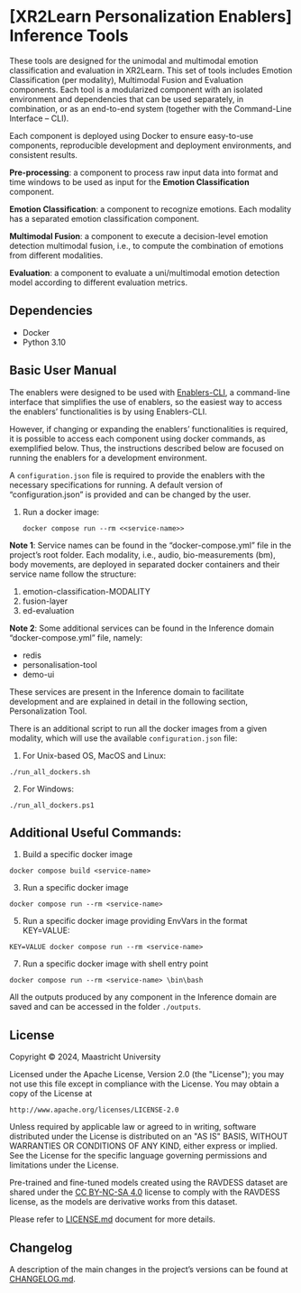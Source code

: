 # [XR2Learn Personalization Enablers] Inference Tools

These tools are designed for the unimodal and multimodal emotion classification and evaluation in XR2Learn. This set of
tools includes Emotion Classification (per modality), Multimodal Fusion and Evaluation components. Each tool is a
modularized component with an isolated environment and dependencies that can be used separately, in combination, or as
an end-to-end system (together with the Command-Line Interface – CLI).

Each component is deployed using Docker to ensure easy-to-use components, reproducible development and deployment
environments, and consistent results.

**Pre-processing**: a component to process raw input data into format and time windows to be used as input for the **Emotion Classification** component.

**Emotion Classification**: a component to recognize emotions. Each modality has a separated emotion classification
component.

**Multimodal Fusion**: a component to execute a decision-level emotion detection multimodal fusion, i.e., to compute the
combination of emotions from different modalities.

**Evaluation**: a component to evaluate a uni/multimodal emotion detection model according to different evaluation
metrics.

## Dependencies

- Docker
- Python 3.10

## Basic User Manual

The enablers were designed to be used with [Enablers-CLI](https://github.com/XR2Learn/Enablers-CLI), a command-line
interface that simplifies the use of enablers,
so the easiest way to access the enablers’ functionalities is by using Enablers-CLI.

However, if changing or expanding the enablers’ functionalities is required, it is possible to access each component
using docker commands, as exemplified below. Thus, the instructions described below are focused on running the enablers
for a development environment.

A `configuration.json` file is required to provide the enablers with the necessary specifications for running. A default
version of “configuration.json” is provided and can be changed by the user.

1. Run a docker image:

   `docker compose run --rm <<service-name>>`

**Note 1**: Service names can be found in the “docker-compose.yml” file in the project’s root folder. Each modality,
i.e., audio, bio-measurements (bm), body movements, are deployed in separated docker containers and their service name
follow the structure:

1. emotion-classification-MODALITY
2. fusion-layer
3. ed-evaluation

**Note 2**: Some additional services can be found in the Inference domain “docker-compose.yml” file, namely:

- redis
- personalisation-tool
- demo-ui

These services are present in the Inference domain to facilitate development and are explained in detail in the
following section, Personalization Tool.

There is an additional script to run all the docker images from a given modality, which will use the available
`configuration.json` file:

1. For Unix-based OS, MacOS and Linux:

`./run_all_dockers.sh`

2. For Windows:

`./run_all_dockers.ps1`

## Additional Useful Commands:

1. Build a specific docker image

`docker compose build <service-name>`

3. Run a specific docker image

`docker compose run --rm <service-name>`

5. Run a specific docker image providing EnvVars in the format KEY=VALUE:

`KEY=VALUE docker compose run --rm <service-name>`

7. Run a specific docker image with shell entry point

`docker compose run --rm <service-name> \bin\bash`

All the outputs produced by any component in the Inference domain are saved and can be accessed in the
folder `./outputs`.

## License

Copyright © 2024, Maastricht University

Licensed under the Apache License, Version 2.0 (the "License");
you may not use this file except in compliance with the License.
You may obtain a copy of the License at

    http://www.apache.org/licenses/LICENSE-2.0

Unless required by applicable law or agreed to in writing, software
distributed under the License is distributed on an "AS IS" BASIS,
WITHOUT WARRANTIES OR CONDITIONS OF ANY KIND, either express or implied.
See the License for the specific language governing permissions and
limitations under the License.

Pre-trained and fine-tuned models created using the RAVDESS dataset are shared under
the [CC BY-NC-SA 4.0](https://creativecommons.org/licenses/by-nc-sa/4.0/deed.en) license to
comply with the RAVDESS license, as the models are derivative works from this dataset.

Please refer to [LICENSE.md](LICENSE.md) document for more details.

## Changelog

A description of the main changes in the project’s versions can be found at [CHANGELOG.md].

[CHANGELOG.md]: https://github.com/um-xr2learn-enablers/XR2Learn-Inference/blob/master/CHANGELOG.md
